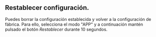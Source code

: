## Restablecer configuración.

Puedes borrar la configuración establecida y volver a la configuración de fábrica. Para ello, selecciona el modo "APP" y a continuación mantén pulsado el botón *Restablecer* durante 10 segundos.
